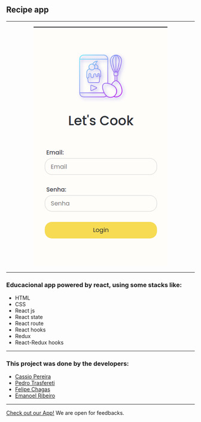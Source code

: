 ## Recipe app

---
<div align='center'>
  <img src=/landing_page.png alt='landing-page' />
</div>

---

### Educacional app powered by react, using some stacks like:
 - HTML
 - CSS
 - React js
 - React state
 - React route
 - React hooks
 - Redux
 - React-Redux hooks

---

### This project was done by the developers:
 - [Cassio Pereira](https://github.com/cassiorodp)
 - [Pedro Trasfereti](https://github.com/pedrotrasfereti)
 - [Felipe Chagas](https://github.com/junglejf)
 - [Emanoel Ribeiro](https://github.com/Manoo-vala)

---

[Check out our App!](https://cassiorodp.github.io/recipe-app/#/)
We are open for feedbacks.
